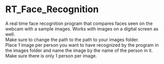 # RT_Face_Recognition
A real time face recognition program that compares faces seen on the webcam with a sample images. Works with images on a digital screen as well. <br>
Make sure to change the path to the path to your images folder. <br>
Place 1 image per person you want to have recognized by the program in the images folder and name the image by the name of the person in it. <br>
Make sure there is only 1 person per image. <br>

